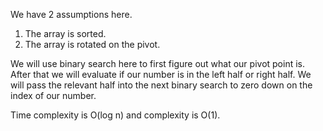We have 2 assumptions here.
1. The array is sorted.
2. The array is rotated on the pivot.

We will use binary search here to first figure out what our pivot point is. After that we will evaluate if our 
number is in the left half or right half. We will pass the relevant half into the next binary search to zero
down on the index of our number.

Time complexity is O(log n) and complexity is O(1).